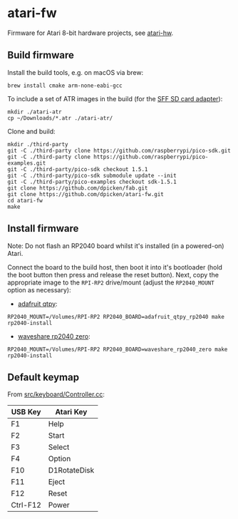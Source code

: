 # atari-fw

Firmware for Atari 8-bit hardware projects, see [atari-hw](https://github.com/dpicken/atari-hw).

## Build firmware

Install the build tools, e.g. on macOS via brew:

```
brew install cmake arm-none-eabi-gcc
```

To include a set of ATR images in the build (for the [SFF SD card adapter](https://github.com/dpicken/atari-hw/blob/main/doc/sbc-sd.md)):

```
mkdir ./atari-atr
cp ~/Downloads/*.atr ./atari-atr/
```

Clone and build:

```
mkdir ./third-party
git -C ./third-party clone https://github.com/raspberrypi/pico-sdk.git
git -C ./third-party clone https://github.com/raspberrypi/pico-examples.git
git -C ./third-party/pico-sdk checkout 1.5.1
git -C ./third-party/pico-sdk submodule update --init
git -C ./third-party/pico-examples checkout sdk-1.5.1
git clone https://github.com/dpicken/fab.git
git clone https://github.com/dpicken/atari-fw.git
cd atari-fw
make
```

## Install firmware

Note: Do not flash an RP2040 board whilst it's installed (in a powered-on) Atari.

Connect the board to the build host, then boot it into it's bootloader (hold the boot button then press and release the reset button).  Next, copy the appropriate image to the `RPI-RP2` drive/mount (adjust the `RP2040_MOUNT` option as necessary):

  - [adafruit qtpy](https://www.adafruit.com/product/4900):
  ```
  RP2040_MOUNT=/Volumes/RPI-RP2 RP2040_BOARD=adafruit_qtpy_rp2040 make rp2040-install
  ```
  - [waveshare rp2040 zero](https://www.waveshare.com/rp2040-zero.htm):
  ```
  RP2040_MOUNT=/Volumes/RPI-RP2 RP2040_BOARD=waveshare_rp2040_zero make rp2040-install
  ```

## Default keymap

From [src/keyboard/Controller.cc](/src/keyboard/Controller.cc):

| USB Key   | Atari Key     |
|-----------|---------------|
| F1        | Help          |
| F2        | Start         |
| F3        | Select        |
| F4        | Option        |
| F10       | D1RotateDisk  |
| F11       | Eject         |
| F12       | Reset         |
| Ctrl-F12  | Power         |
